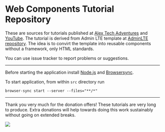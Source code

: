 # Web Components Tutorial Repository

These are sources for tutorials published at [Alex Tech Adventures](http://alex-tech-adventures.com) and
[YouTube](https://www.youtube.com/playlist?list=PLXRC3l-ZhN3oVg9Wk7A7i6Qv_BXTrntZb).
The tutorial is derived from Admin LTE template at [AdminLTE repository](https://github.com/almasaeed2010/AdminLTE). The idea is to convirt the template into reusable components without a framework, only HTML standards.

You can use issue tracker to report problems or suggestions.

---

Before starting the application install [Node.js](https://nodejs.orgNode.js) and [Browsersync](https://browsersync.io).

To start application, from within `src` directory run

```shell
browser-sync start --server --files="**/*"
```

---

Thank you very much for the donation offers! These tutorials are very long to produce.  Extra donations
will help towards doing this work sustainably without going on extended breaks.

[![](https://www.paypalobjects.com/en_US/i/btn/btn_donateCC_LG.gif)](https://www.paypal.com/cgi-bin/webscr?cmd=_s-xclick&hosted_button_id=PET8HPTAH3BVU)
